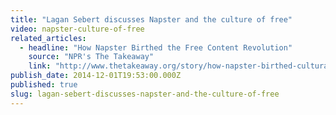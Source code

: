 ```yaml
---
title: "Lagan Sebert discusses Napster and the culture of free"
video: napster-culture-of-free
related_articles:
  - headline: "How Napster Birthed the Free Content Revolution"
    source: "NPR's The Takeaway"
    link: "http://www.thetakeaway.org/story/how-napster-birthed-cultural-revolution/"
publish_date: 2014-12-01T19:53:00.000Z
published: true
slug: lagan-sebert-discusses-napster-and-the-culture-of-free
---
```


